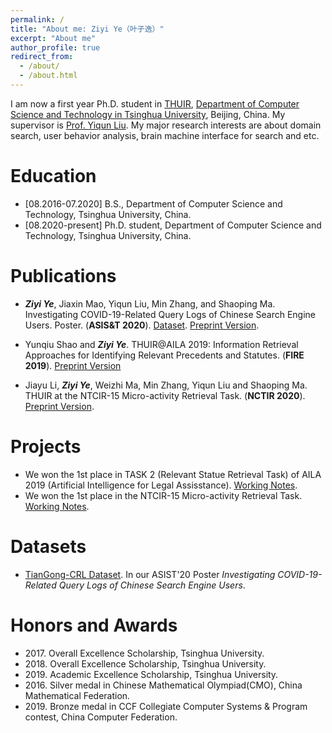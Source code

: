 ```yaml
---
permalink: /
title: "About me: Ziyi Ye（叶子逸）"
excerpt: "About me"
author_profile: true
redirect_from: 
  - /about/
  - /about.html
---
```


I am now a first year Ph.D. student in [THUIR](http://www.thuir.cn/), [Department of Computer Science and Technology in Tsinghua University](http://www.cs.tsinghua.edu.cn/), Beijing, China. My supervisor is [Prof. Yiqun Liu](http://www.thuir.cn/group/~YQLiu/). My major research interests are about domain search, user behavior analysis, brain machine interface for search and etc.

Education
======
* [08.2016-07.2020] B.S., Department of Computer Science and Technology, Tsinghua University, China.
* [08.2020-present] Ph.D. student, Department of Computer Science and Technology, Tsinghua University, China.

Publications
======

* ***Ziyi Ye***, Jiaxin Mao, Yiqun Liu, Min Zhang, and Shaoping Ma. Investigating COVID-19-Related Query Logs of 
Chinese Search Engine Users. Poster. (**ASIS&T 2020**). [Dataset](http://www.thuir.cn/TianGong-CRL/). [Preprint Version](https://asistdl.onlinelibrary.wiley.com/doi/pdf/10.1002/pra2.424).

* Yunqiu Shao and ***Ziyi Ye***. THUIR@AILA 2019: Information Retrieval Approaches for Identifying Relevant Precedents and Statutes. (**FIRE 2019**). [Preprint Version](http://ceur-ws.org/Vol-2517/T1-8.pdf)

* Jiayu Li, ***Ziyi Ye***, Weizhi Ma, Min Zhang, Yiqun Liu and Shaoping Ma. THUIR at the NTCIR-15 Micro-activity Retrieval Task. (**NCTIR 2020**). [Preprint Version](http://research.nii.ac.jp/ntcir/workshop/OnlineProceedings15/pdf/ntcir/06-NTCIR15-MART-LiJ.pdf). 

Projects
======
* We won the 1st place in TASK 2 (Relevant Statue Retrieval Task) of AILA 2019 (Artificial Intelligence for Legal Assisstance). [Working Notes](http://ceur-ws.org/Vol-2517/T1-8.pdf).
* We won the 1st place in the NTCIR-15 Micro-activity Retrieval Task. [Working Notes](http://research.nii.ac.jp/ntcir/workshop/OnlineProceedings15/pdf/ntcir/06-NTCIR15-MART-LiJ.pdf).

Datasets
======

* [TianGong-CRL Dataset](http://www.thuir.cn/TianGong-CRL/). In our ASIST'20 Poster *Investigating COVID-19-Related Query Logs of Chinese Search Engine Users*.

Honors and Awards
======
* 2017\. Overall Excellence Scholarship, Tsinghua University.
* 2018\. Overall Excellence Scholarship, Tsinghua University.
* 2019\. Academic Excellence Scholarship, Tsinghua University.
* 2016\. Silver medal in Chinese Mathematical Olympiad(CMO), China Mathematical Federation.
* 2019\. Bronze medal in CCF Collegiate Computer Systems & Program contest, China Computer Federation.

